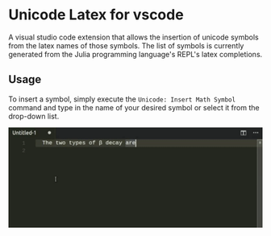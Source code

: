 # Unicode Latex for vscode

A visual studio code extension that allows the insertion of unicode symbols from the latex names of those symbols. The list of symbols is currently generated from the Julia programming language's REPL's latex completions.

## Usage

To insert a symbol, simply execute the `Unicode: Insert Math Symbol` command and type in the name of your desired symbol or select it from the drop-down list.

![Insertion Demo](demo-insert.gif)
